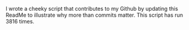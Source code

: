 I wrote a cheeky script that contributes to my Github by updating this ReadMe to illustrate why more than commits matter. This script has run 3816 times.
